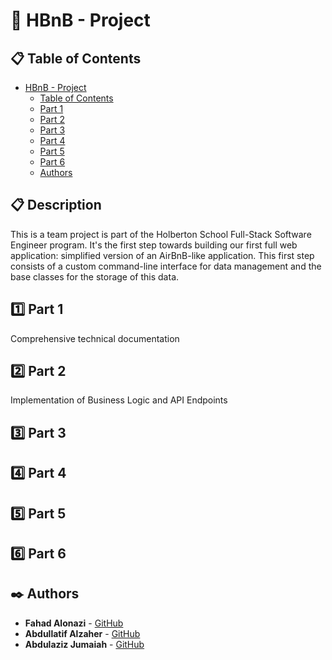 # :house_with_garden: HBnB - Project
## :clipboard: Table of Contents
- [HBnB - Project](#house_with_garden-hbnb-project)
  - [Table of Contents](#clipboard-table-of-contents)
  - [Part 1](#one-part-1)
  - [Part 2](#two-part-2)
  - [Part 3](#three-part-3)
  - [Part 4](#four-part-4)
  - [Part 5](#part-5)
  - [Part 6](#part-6)
  - [Authors](#black_nib-authors)

## :clipboard: Description

This is a team project is part of the Holberton School Full-Stack Software Engineer program. It's the first step towards building our first full web application: simplified version of an AirBnB-like application. This first step consists of a custom command-line interface for data management and the base classes for the storage of this data.

## :one: Part 1

Comprehensive technical documentation

## :two: Part 2

Implementation of Business Logic and API Endpoints

## :three: Part 3

## :four: Part 4

## :five: Part 5

## :six: Part 6



## :black_nib: Authors
- **Fahad Alonazi** - [GitHub](https://github.com/Froot1)
- **Abdullatif Alzaher** - [GitHub](https://github.com/)
- **Abdulaziz Jumaiah** - [GitHub](https://github.com/)
